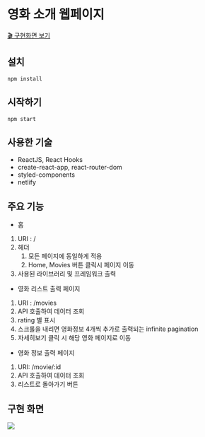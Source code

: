 # 영화 소개 웹페이지

[🎬 구현화면 보기](https://5ff5ce9a62ce80edadbe6be0--suspicious-hopper-e18581.netlify.app/
)

## 설치

```
npm install
```

## 시작하기

```
npm start
```

## 사용한 기술

- ReactJS, React Hooks
- create-react-app, react-router-dom
- styled-components
- netlify

## 주요 기능

- 홈

1. URI : /
2. 헤더
   1. 모든 페이지에 동일하게 적용
   2. Home, Movies 버튼 클릭시 페이지 이동
3. 사용된 라이브러리 및 프레임워크 출력

- 영화 리스트 출력 페이지

1. URI : /movies
2. API 호출하여 데이터 조회
3. rating 별 표시
4. 스크롤을 내리면 영화정보 4개씩 추가로 출력되는 infinite pagination
5. 자세히보기 클릭 시 해당 영화 페이지로 이동

- 영화 정보 출력 페이지

1. URI: /movie/:id
2. API 호출하여 데이터 조회
3. 리스트로 돌아가기 버튼

## 구현 화면

![](/images/movie-app.gif)
